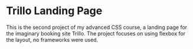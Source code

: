 # Trillo Landing Page

This is the second project of my advanced CSS course, a landing page for the imaginary booking site Trillo. The project focuses on using flexbox for the layout, no frameworks were used.
